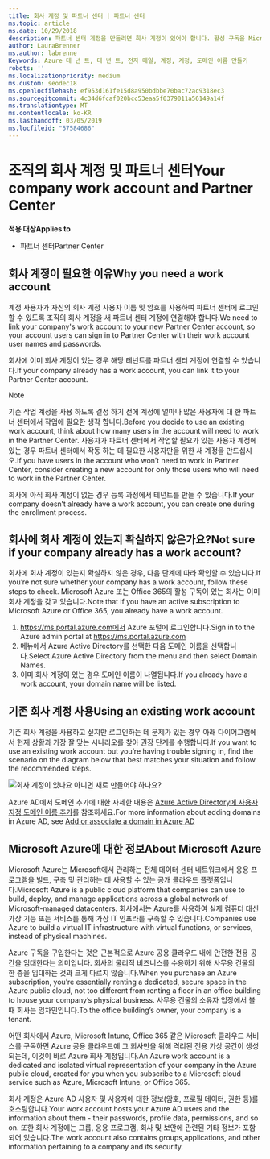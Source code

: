 ```yaml
---
title: 회사 계정 및 파트너 센터 | 파트너 센터
ms.topic: article
ms.date: 10/29/2018
description: 파트너 센터 계정을 만들려면 회사 계정이 있어야 합니다. 활성 구독을 Microsoft Azure 또는 Office 365가 이미 있는 경우 작업 계정입니다.
author: LauraBrenner
ms.author: labrenne
Keywords: Azure 테 넌 트, 테 넌 트, 전자 메일, 계정, 계정, 도메인 이름 만들기
robots: ''
ms.localizationpriority: medium
ms.custom: seodec18
ms.openlocfilehash: ef953d161fe15d8a950bdbbe70bac72ac9318ec3
ms.sourcegitcommit: 4c34d6fcaf020bcc53eaa5f0379011a56149a14f
ms.translationtype: MT
ms.contentlocale: ko-KR
ms.lasthandoff: 03/05/2019
ms.locfileid: "57584686"
---
```

# <a name="your-company-work-account-and-partner-center"></a><span data-ttu-id="b5656-105">조직의 회사 계정 및 파트너 센터</span><span class="sxs-lookup"><span data-stu-id="b5656-105">Your company work account and Partner Center</span></span>  

<span data-ttu-id="b5656-106">**적용 대상**</span><span class="sxs-lookup"><span data-stu-id="b5656-106">**Applies to**</span></span>

-  <span data-ttu-id="b5656-107">파트너 센터</span><span class="sxs-lookup"><span data-stu-id="b5656-107">Partner Center</span></span>

## <a name="why-you-need-a-work-account"></a><span data-ttu-id="b5656-108">회사 계정이 필요한 이유</span><span class="sxs-lookup"><span data-stu-id="b5656-108">Why you need a work account</span></span>

<span data-ttu-id="b5656-109">계정 사용자가 자신의 회사 계정 사용자 이름 및 암호를 사용하여 파트너 센터에 로그인할 수 있도록 조직의 회사 계정을 새 파트너 센터 계정에 연결해야 합니다.</span><span class="sxs-lookup"><span data-stu-id="b5656-109">We need to link your company's work account to your new Partner Center account, so your account users can sign in to Partner Center with their work account user names and passwords.</span></span>

<span data-ttu-id="b5656-110">회사에 이미 회사 계정이 있는 경우 해당 테넌트를 파트너 센터 계정에 연결할 수 있습니다.</span><span class="sxs-lookup"><span data-stu-id="b5656-110">If your company already has a work account, you can link it to your Partner Center account.</span></span> 

> [!NOTE]  
>  <span data-ttu-id="b5656-111">기존 작업 계정을 사용 하도록 결정 하기 전에 계정에 얼마나 많은 사용자에 대 한 파트너 센터에서 작업에 필요한 생각 합니다.</span><span class="sxs-lookup"><span data-stu-id="b5656-111">Before you decide to use an existing work account, think about how many users in the account will need to work in the Partner Center.</span></span> <span data-ttu-id="b5656-112">사용자가 파트너 센터에서 작업할 필요가 있는 사용자 계정에 있는 경우 파트너 센터에서 작동 하는 데 필요한 사용자만을 위한 새 계정을 만드십시오.</span><span class="sxs-lookup"><span data-stu-id="b5656-112">If you have users in the account who won’t need to work in Partner Center, consider creating a new account for only those users who will need to work in the Partner Center.</span></span>

<span data-ttu-id="b5656-113">회사에 아직 회사 계정이 없는 경우 등록 과정에서 테넌트를 만들 수 있습니다.</span><span class="sxs-lookup"><span data-stu-id="b5656-113">If your company doesn’t already have a work account, you can create one during the enrollment process.</span></span> 

## <a name="not-sure-if-your-company-already-has-a-work-account"></a><span data-ttu-id="b5656-114">회사에 회사 계정이 있는지 확실하지 않은가요?</span><span class="sxs-lookup"><span data-stu-id="b5656-114">Not sure if your company already has a work account?</span></span>

<span data-ttu-id="b5656-115">회사에 회사 계정이 있는지 확실하지 않은 경우, 다음 단계에 따라 확인할 수 있습니다.</span><span class="sxs-lookup"><span data-stu-id="b5656-115">If you’re not sure whether your company has a work account, follow these steps to check.</span></span> <span data-ttu-id="b5656-116">Microsoft Azure 또는 Office 365의 활성 구독이 있는 회사는 이미 회사 계정을 갖고 있습니다.</span><span class="sxs-lookup"><span data-stu-id="b5656-116">Note that if you have an active subscription to Microsoft Azure or Office 365, you already have a work account.</span></span>
1.  <span data-ttu-id="b5656-117">https://ms.portal.azure.com에서 Azure 포털에 로그인합니다.</span><span class="sxs-lookup"><span data-stu-id="b5656-117">Sign in to the Azure admin portal at https://ms.portal.azure.com</span></span>
2.  <span data-ttu-id="b5656-118">메뉴에서 Azure Active Directory를 선택한 다음 도메인 이름을 선택합니다.</span><span class="sxs-lookup"><span data-stu-id="b5656-118">Select Azure Active Directory from the menu and then select Domain Names.</span></span>
3.  <span data-ttu-id="b5656-119">이미 회사 계정이 있는 경우 도메인 이름이 나열됩니다.</span><span class="sxs-lookup"><span data-stu-id="b5656-119">If you already have a work account, your domain name will be listed.</span></span>

## <a name="using-an-existing-work-account"></a><span data-ttu-id="b5656-120">기존 회사 계정 사용</span><span class="sxs-lookup"><span data-stu-id="b5656-120">Using an existing work account</span></span>

<span data-ttu-id="b5656-121">기존 회사 계정을 사용하고 싶지만 로그인하는 데 문제가 있는 경우 아래 다이어그램에서 현재 상황과 가장 잘 맞는 시나리오를 찾아 권장 단계를 수행합니다.</span><span class="sxs-lookup"><span data-stu-id="b5656-121">If you want to use an existing work account but you’re having trouble signing in, find the scenario on the diagram below that best matches your situation and follow the recommended steps.</span></span> 

![회사 계정이 있나요 아니면 새로 만들어야 하나요?](images/onboardingAADFlow.png)

<span data-ttu-id="b5656-123">Azure AD에서 도메인 추가에 대한 자세한 내용은 [Azure Active Directory에 사용자 지정 도메인 이름 추가](https://docs.microsoft.com/azure/active-directory/active-directory-add-domain)를 참조하세요.</span><span class="sxs-lookup"><span data-stu-id="b5656-123">For more information about adding domains in Azure AD, see [Add or associate a domain in Azure AD](https://docs.microsoft.com/azure/active-directory/active-directory-add-domain)</span></span>

## <a name="about-microsoft-azure"></a><span data-ttu-id="b5656-124">Microsoft Azure에 대한 정보</span><span class="sxs-lookup"><span data-stu-id="b5656-124">About Microsoft Azure</span></span>

<span data-ttu-id="b5656-125">Microsoft Azure는 Microsoft에서 관리하는 전체 데이터 센터 네트워크에서 응용 프로그램을 빌드, 구축 및 관리하는 데 사용할 수 있는 공개 클라우드 플랫폼입니다.</span><span class="sxs-lookup"><span data-stu-id="b5656-125">Microsoft Azure is a public cloud platform that companies can use to build, deploy, and manage applications across a global network of Microsoft-managed datacenters.</span></span> <span data-ttu-id="b5656-126">회사에서는 Azure를 사용하여 실제 컴퓨터 대신 가상 기능 또는 서비스를 통해 가상 IT 인프라를 구축할 수 있습니다.</span><span class="sxs-lookup"><span data-stu-id="b5656-126">Companies use Azure to build a virtual IT infrastructure with virtual functions, or services, instead of physical machines.</span></span> 

<span data-ttu-id="b5656-127">Azure 구독을 구입한다는 것은 근본적으로 Azure 공용 클라우드 내에 안전한 전용 공간을 임대한다는 의미입니다. 회사의 물리적 비즈니스를 수용하기 위해 사무용 건물의 한 층을 임대하는 것과 크게 다르지 않습니다.</span><span class="sxs-lookup"><span data-stu-id="b5656-127">When you purchase an Azure subscription, you’re essentially renting a dedicated, secure space in the Azure public cloud, not too different from renting a floor in an office building to house your company’s physical business.</span></span> <span data-ttu-id="b5656-128">사무용 건물의 소유자 입장에서 볼 때 회사는 임차인입니다.</span><span class="sxs-lookup"><span data-stu-id="b5656-128">To the office building’s owner, your company is a tenant.</span></span> 

<span data-ttu-id="b5656-129">어떤 회사에서 Azure, Microsoft Intune, Office 365 같은 Microsoft 클라우드 서비스를 구독하면 Azure 공용 클라우드에 그 회사만을 위해 격리된 전용 가상 공간이 생성되는데, 이것이 바로 Azure 회사 계정입니다.</span><span class="sxs-lookup"><span data-stu-id="b5656-129">An Azure work account is a dedicated and isolated virtual representation of your company in the Azure public cloud, created for you when you subscribe to a Microsoft cloud service such as Azure, Microsoft Intune, or Office 365.</span></span> 

<span data-ttu-id="b5656-130">회사 계정은 Azure AD 사용자 및 사용자에 대한 정보(암호, 프로필 데이터, 권한 등)를 호스팅합니다.</span><span class="sxs-lookup"><span data-stu-id="b5656-130">Your work account hosts your Azure AD users and the information about them - their passwords, profile data, permissions, and so on.</span></span> <span data-ttu-id="b5656-131">또한 회사 계정에는 그룹, 응용 프로그램, 회사 및 보안에 관련된 기타 정보가 포함되어 있습니다.</span><span class="sxs-lookup"><span data-stu-id="b5656-131">The work account also contains groups,applications, and other information pertaining to a company and its security.</span></span> 
